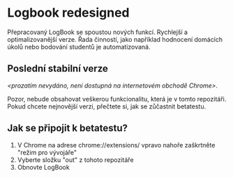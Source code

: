 # Logbook redesigned
 Přepracovaný LogBook se spoustou nových funkcí. Rychlejší a optimalizovanější verze. Řada činností, jako například hodnocení domácích úkolů nebo bodování studentů je automatizovaná.
 
## Poslední stabilní verze
_<prozatím nevydáno, není  dostupná na internetovém obchodě Chrome>._

Pozor, nebude obsahovat veškerou funkcionalitu, která je v tomto repozitáři. Pokud chcete nejnovější verzi, přečtete si, jak se zůčastnit betatestu.

## Jak se připojit k betatestu?
1. V Chrome na adrese chrome://extensions/ vpravo nahoře zaškrtněte "režim pro vývojáře"
2. Vyberte složku "out" z tohoto repozitáře
3. Obnovte LogBook
